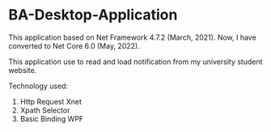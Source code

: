 # BA-Desktop-Application

This application based on Net Framework 4.7.2 (March, 2021).
Now, I have converted to Net Core 6.0 (May, 2022).

This application use to read and load notification from my university student website.

Technology used:
1. Http Request Xnet
2. Xpath Selector
3. Basic Binding WPF
